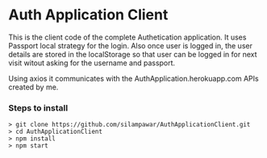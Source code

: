 # Auth Application Client

This is the client code of the complete Authetication application. It uses Passport local strategy for the login. Also once user is logged in, the user details are stored in the localStorage so that user can be logged in for next visit witout asking for the username and passport.

Using axios it communicates with the AuthApplication.herokuapp.com APIs created by me.


### Steps to install

```
> git clone https://github.com/silampawar/AuthApplicationClient.git
> cd AuthApplicationClient
> npm install
> npm start
```